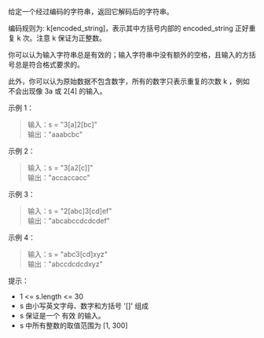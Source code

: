 给定一个经过编码的字符串，返回它解码后的字符串。

编码规则为: k[encoded_string]，表示其中方括号内部的 encoded_string 正好重复 k 次。注意 k 保证为正整数。

你可以认为输入字符串总是有效的；输入字符串中没有额外的空格，且输入的方括号总是符合格式要求的。

此外，你可以认为原始数据不包含数字，所有的数字只表示重复的次数 k ，例如不会出现像 3a 或 2[4] 的输入。

示例 1：
> 输入：s = "3[a]2[bc]" \
> 输出："aaabcbc"

示例 2： 
> 输入：s = "3[a2[c]]" \
> 输出："accaccacc"

示例 3： 
> 输入：s = "2[abc]3[cd]ef" \
> 输出："abcabccdcdcdef"

示例 4：
> 输入：s = "abc3[cd]xyz" \
> 输出："abccdcdcdxyz"

提示：
* 1 <= s.length <= 30
* s 由小写英文字母、数字和方括号 '[]' 组成
* s 保证是一个 有效 的输入。
* s 中所有整数的取值范围为 [1, 300]